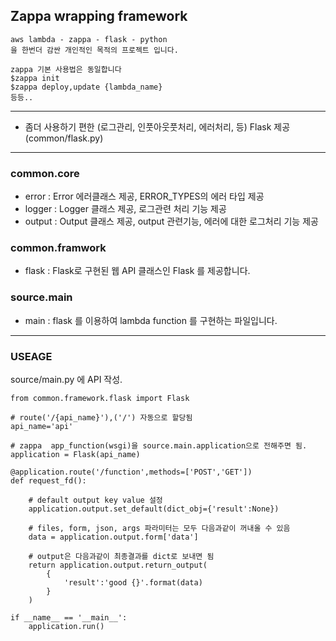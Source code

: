 ## Zappa wrapping framework

    aws lambda - zappa - flask - python 
    을 한번더 감싼 개인적인 목적의 프로젝트 입니다. 
    
    zappa 기본 사용법은 동일합니다
    $zappa init
    $zappa deploy,update {lambda_name} 
    등등..

----

- 좀더 사용하기 편한 (로그관리, 인풋아웃풋처리, 에러처리, 등) Flask 제공 (common/flask.py)


----


### common.core
- error : Error 에러클래스 제공, ERROR_TYPES의 에러 타입 제공
- logger : Logger 클래스 제공, 로그관련 처리 기능 제공
- output : Output 클래스 제공, output 관련기능, 에러에 대한 로그처리 기능 제공

### common.framwork  

- flask : Flask로 구현된 웹 API 클래스인 Flask 를 제공합니다.  

### source.main

- main : flask 를 이용하여 lambda function 를 구현하는 파일입니다.  

---

### USEAGE

source/main.py 에 API 작성.

    from common.framework.flask import Flask
    
    # route('/{api_name}'),('/') 자동으로 할당됨 
    api_name='api'
    
    # zappa  app_function(wsgi)을 source.main.application으로 전해주면 됨.
    application = Flask(api_name)
    
    @application.route('/function',methods=['POST','GET'])
    def request_fd():
    
        # default output key value 설정
        application.output.set_default(dict_obj={'result':None})
        
        # files, form, json, args 파라미터는 모두 다음과같이 꺼내올 수 있음
        data = application.output.form['data']
        
        # output은 다음과같이 최종결과를 dict로 보내면 됨
        return application.output.return_output(
            {
                'result':'good {}'.format(data)
            }
        )
    
    if __name__ == '__main__':
        application.run()
        
        
